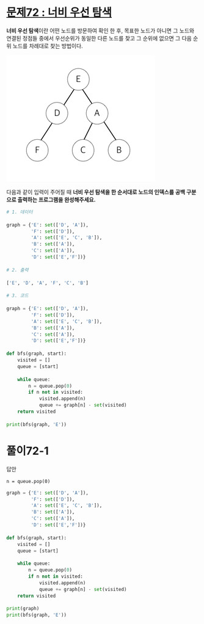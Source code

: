 # [문제72 : 너비 우선 탐색](https://www.notion.so/72-4edaf562666e4f48a95feba75a7e7089)

**너비 우선 탐색**이란 어떤 노드를 방문하여 확인 한 후, 목표한 노드가 아니면 그 노드와 연결된 정점들 중에서 우선순위가 동일한 다른 노드를 찾고 그 순위에 없으면 그 다음 순위 노드를 차례대로 찾는 방법이다.

![photo](Photo/072/1.png)

다음과 같이 입력이 주어질 때 **너비 우선 탐색을 한 순서대로 노드의 인덱스를 공백 구분으로 출력하는 프로그램을 완성해주세요.**

``` python
# 1. 데이터

graph = {'E': set(['D', 'A']),
         'F': set(['D']),
         'A': set(['E', 'C', 'B']),
         'B': set(['A']),
         'C': set(['A']),
         'D': set(['E','F'])}

# 2. 출력

['E', 'D', 'A', 'F', 'C', 'B']

# 3. 코드

graph = {'E': set(['D', 'A']),
         'F': set(['D']),
         'A': set(['E', 'C', 'B']),
         'B': set(['A']),
         'C': set(['A']),
         'D': set(['E','F'])}

def bfs(graph, start):
    visited = []
    queue = [start]

    while queue:
        n = queue.pop(0)
        if n not in visited:
            visited.append(n)
            queue += graph[n] - set(visited)
    return visited

print(bfs(graph, 'E'))
```

# 풀이72-1

답안
    
    n = queue.pop(0)

``` python
graph = {'E': set(['D', 'A']),
         'F': set(['D']),
         'A': set(['E', 'C', 'B']),
         'B': set(['A']),
         'C': set(['A']),
         'D': set(['E','F'])}

def bfs(graph, start):
    visited = []
    queue = [start]

    while queue:
        n = queue.pop(0)
        if n not in visited:
            visited.append(n)
            queue += graph[n] - set(visited)
    return visited

print(graph)
print(bfs(graph, 'E'))
```